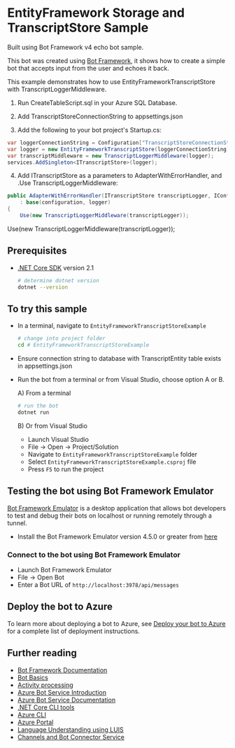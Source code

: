 ﻿# EntityFramework Storage and TranscriptStore Sample

Built using Bot Framework v4 echo bot sample.

This bot was created using [Bot Framework](https://dev.botframework.com), it shows how to create a simple bot that accepts input from the user and echoes it back.

This example demonstrates how to use EntityFrameworkTranscriptStore with TranscriptLoggerMiddleware.

1. Run CreateTableScript.sql in your Azure SQL Database.

2. Add TranscriptStoreConnectionString to appsettings.json 

3. Add the following to your bot project's Startup.cs:

```cs
var loggerConnectionString = Configuration["TranscriptStoreConnectionString"];
var logger = new EntityFrameworkTranscriptStore(loggerConnectionString);
var transcriptMiddleware = new TranscriptLoggerMiddleware(logger);
services.AddSingleton<ITranscriptStore>(logger);
```

4. Add ITranscriptStore as a parameters to AdapterWithErrorHandler, and .Use TranscriptLoggerMiddleware:

```cs
public AdapterWithErrorHandler(ITranscriptStore transcriptLogger, IConfiguration configuration, ILogger<BotFrameworkHttpAdapter> logger, ConversationState conversationState = null)
    : base(configuration, logger)
{
    Use(new TranscriptLoggerMiddleware(transcriptLogger));

```

 Use(new TranscriptLoggerMiddleware(transcriptLogger));
## Prerequisites

- [.NET Core SDK](https://dotnet.microsoft.com/download) version 2.1

  ```bash
  # determine dotnet version
  dotnet --version
  ```

## To try this sample

- In a terminal, navigate to `EntityFrameworkTranscriptStoreExample`

    ```bash
    # change into project folder
    cd # EntityFrameworkTranscriptStoreExample
    ```

- Ensure connection string to database with TranscriptEntity table exists in appsettings.json

- Run the bot from a terminal or from Visual Studio, choose option A or B.

  A) From a terminal

  ```bash
  # run the bot
  dotnet run
  ```

  B) Or from Visual Studio

  - Launch Visual Studio
  - File -> Open -> Project/Solution
  - Navigate to `EntityFrameworkTranscriptStoreExample` folder
  - Select `EntityFrameworkTranscriptStoreExample.csproj` file
  - Press `F5` to run the project

## Testing the bot using Bot Framework Emulator

[Bot Framework Emulator](https://github.com/microsoft/botframework-emulator) is a desktop application that allows bot developers to test and debug their bots on localhost or running remotely through a tunnel.

- Install the Bot Framework Emulator version 4.5.0 or greater from [here](https://github.com/Microsoft/BotFramework-Emulator/releases)

### Connect to the bot using Bot Framework Emulator

- Launch Bot Framework Emulator
- File -> Open Bot
- Enter a Bot URL of `http://localhost:3978/api/messages`

## Deploy the bot to Azure

To learn more about deploying a bot to Azure, see [Deploy your bot to Azure](https://aka.ms/azuredeployment) for a complete list of deployment instructions.

## Further reading

- [Bot Framework Documentation](https://docs.botframework.com)
- [Bot Basics](https://docs.microsoft.com/azure/bot-service/bot-builder-basics?view=azure-bot-service-4.0)
- [Activity processing](https://docs.microsoft.com/en-us/azure/bot-service/bot-builder-concept-activity-processing?view=azure-bot-service-4.0)
- [Azure Bot Service Introduction](https://docs.microsoft.com/azure/bot-service/bot-service-overview-introduction?view=azure-bot-service-4.0)
- [Azure Bot Service Documentation](https://docs.microsoft.com/azure/bot-service/?view=azure-bot-service-4.0)
- [.NET Core CLI tools](https://docs.microsoft.com/en-us/dotnet/core/tools/?tabs=netcore2x)
- [Azure CLI](https://docs.microsoft.com/cli/azure/?view=azure-cli-latest)
- [Azure Portal](https://portal.azure.com)
- [Language Understanding using LUIS](https://docs.microsoft.com/en-us/azure/cognitive-services/luis/)
- [Channels and Bot Connector Service](https://docs.microsoft.com/en-us/azure/bot-service/bot-concepts?view=azure-bot-service-4.0)
